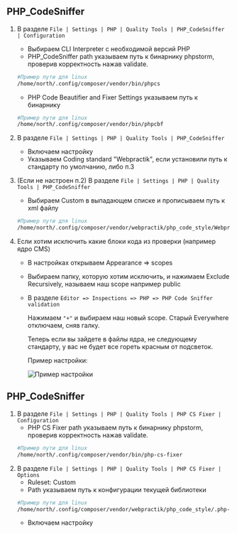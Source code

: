 ## PHP_CodeSniffer

1. В разделе ```File | Settings | PHP | Quality Tools | PHP_CodeSniffer | Configuration```
    - Выбираем CLI Interpreter с необходимой версий PHP
    - PHP_CodeSniffer path указываем путь к бинарнику phpstorm, проверив корректность нажав validate.
    ```bash
    #Пример пути для linux
    /home/north/.config/composer/vendor/bin/phpcs
    ```
    - PHP Code Beautifier and Fixer Settings указываем путь к бинарнику
    ```bash
    #Пример пути для linux
    /home/north/.config/composer/vendor/bin/phpcbf
    ```

2. В разделе ```File | Settings | PHP | Quality Tools | PHP_CodeSniffer```
    - Включаем настройку
    - Указываем Coding standard "Webpractik", если установили путь к стандарту по умолчанию, либо п.3

3. (Если не настроен п.2) В разделе ```File | Settings | PHP | Quality Tools | PHP_CodeSniffer```
    - Выбираем Custom в выпадающем списке и прописываем путь к xml файлу

    ```bash
    #Пример пути для linux
    /home/north/.config/composer/vendor/webpractik/php_code_style/Webpractik/ruleset.xml
    ```

4. Если хотим исключить какие блоки кода из проверки (например ядро CMS)
    - В настройках открываем Appearance => scopes
    - Выбираем папку, которую хотим исключить, и нажимаем Exclude Recursively, называем наш scope например public
    - В разделе ```Editor => Inspections => PHP => PHP Code Sniffer validation```

      Нажимаем ```"+"``` и выбираем наш новый scope. Старый Everywhere отключаем, сняв галку.

      Теперь если вы зайдете в файлы ядра, не следующему стандарту, у вас не будет все гореть красным от подсветок.

      Пример настройки:

      ![Пример настройки](https://w6p.ru/MmU4Zj.png)

## PHP_CodeSniffer

1. В разделе ```File | Settings | PHP | Quality Tools | PHP CS Fixer | Configuration```
    - PHP CS Fixer path указываем путь к бинарнику phpstorm, проверив корректность нажав validate.
    ```bash
    #Пример пути для linux
    /home/north/.config/composer/vendor/bin/php-cs-fixer
    ```
2. В разделе ```File | Settings | PHP | Quality Tools | PHP CS Fixer | Options```
    - Ruleset: Custom
    - Path указываем путь к конфигурации текущей библиотеки
    ```bash
    #Пример пути для linux
    /home/north/.config/composer/vendor/webpractik/php_code_style/.php-cs-fixer.php
    ```
    - Включаем настройку